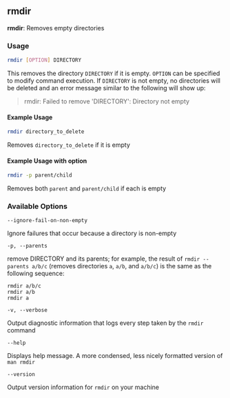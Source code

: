 ---
---

rmdir
-------

__rmdir__: Removes empty directories

### Usage
~~~ bash
rmdir [OPTION] DIRECTORY
~~~

This removes the directory `DIRECTORY` if it is empty. `OPTION` can be specified to modify command execution. If `DIRECTORY` is not empty, no directories will be deleted and an error message similar to the following will show up:

> rmdir: Failed to remove 'DIRECTORY': Directory not empty

#### Example Usage
~~~ bash
rmdir directory_to_delete
~~~
Removes `directory_to_delete`  if it is empty

#### Example Usage with option
~~~ bash
rmdir -p parent/child
~~~
Removes both `parent` and `parent/child` if each is empty

<!--more-->

### Available Options
`--ignore-fail-on-non-empty`

Ignore failures that occur because a directory is non-empty

`-p, --parents`

remove DIRECTORY and its parents; for example, the result of `rmdir --parents a/b/c` (removes directories `a`, `a/b`, and `a/b/c`) is the same as the following sequence:
~~~
rmdir a/b/c
rmdir a/b
rmdir a
~~~

`-v, --verbose`

Output diagnostic information that logs every step taken by the `rmdir` command

`--help`

Displays help message. A more condensed, less nicely formatted version of `man rmdir`

`--version`

Output version information for `rmdir` on your machine